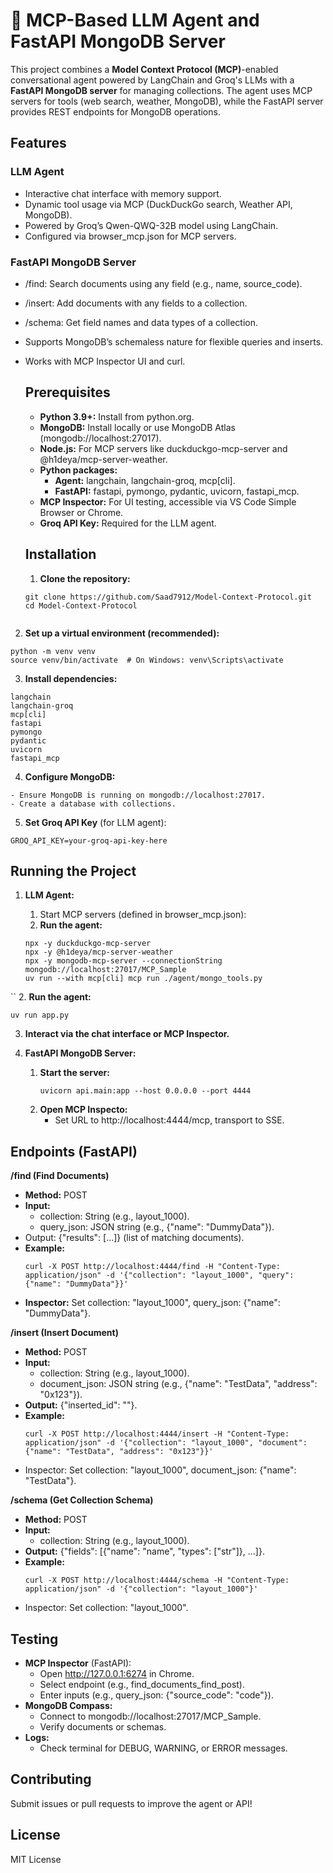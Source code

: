 # 🧠 MCP-Based LLM Agent and FastAPI MongoDB Server

This project combines a **Model Context Protocol (MCP)**-enabled conversational agent powered by LangChain and Groq's LLMs with a **FastAPI MongoDB server** for managing collections. The agent uses MCP servers for tools (web search, weather, MongoDB), while the FastAPI server provides REST endpoints for MongoDB operations.


## Features
### LLM Agent
- Interactive chat interface with memory support.
- Dynamic tool usage via MCP (DuckDuckGo search, Weather API, MongoDB).
- Powered by Groq’s Qwen-QWQ-32B model using LangChain.
- Configured via browser_mcp.json for MCP servers.

### FastAPI MongoDB Server
- /find: Search documents using any field (e.g., name, source_code).
- /insert: Add documents with any fields to a collection.
- /schema: Get field names and data types of a collection.
- Supports MongoDB’s schemaless nature for flexible queries and inserts.
- Works with MCP Inspector UI and curl.

  ## Prerequisites
  - **Python 3.9+:** Install from python.org.
  - **MongoDB:** Install locally or use MongoDB Atlas (mongodb://localhost:27017).
  - **Node.js:** For MCP servers like duckduckgo-mcp-server and @h1deya/mcp-server-weather.
  - **Python packages:**
    - **Agent:** langchain, langchain-groq, mcp[cli].
    - **FastAPI:** fastapi, pymongo, pydantic, uvicorn, fastapi_mcp.
  - **MCP Inspector:** For UI testing, accessible via VS Code Simple Browser or Chrome.
  - **Groq API Key:** Required for the LLM agent.
 
  ## Installation
  1. **Clone the repository:**
  ```
  git clone https://github.com/Saad7912/Model-Context-Protocol.git
  cd Model-Context-Protocol
 
 2. **Set up a virtual environment (recommended):**

```
python -m venv venv
source venv/bin/activate  # On Windows: venv\Scripts\activate
```
3. **Install dependencies:**
```
langchain
langchain-groq
mcp[cli]
fastapi
pymongo
pydantic
uvicorn
fastapi_mcp
```
4. **Configure MongoDB:**
```
- Ensure MongoDB is running on mongodb://localhost:27017.
- Create a database with collections.
```
5. **Set Groq API Key** (for LLM agent):
```
GROQ_API_KEY=your-groq-api-key-here
```

## **Running the Project**
1. **LLM Agent:**
   1. Start MCP servers (defined in browser_mcp.json):
   2. **Run the agent:**
      
   ```
   npx -y duckduckgo-mcp-server
   npx -y @h1deya/mcp-server-weather
   npx -y mongodb-mcp-server --connectionString mongodb://localhost:27017/MCP_Sample
   uv run --with mcp[cli] mcp run ./agent/mongo_tools.py
``
   2. **Run the agent:**
   ```
   uv run app.py
```
   3. **Interact via the chat interface or MCP Inspector.**


1. **FastAPI MongoDB Server:**
   1. **Start the server:**
      ```
      uvicorn api.main:app --host 0.0.0.0 --port 4444
      ```
   2. **Open MCP Inspecto:**
      - Set URL to http://localhost:4444/mcp, transport to SSE.

## Endpoints (FastAPI)
**/find (Find Documents)**
 - **Method:** POST
 - **Input:**
   - collection: String (e.g., layout_1000).
   - query_json: JSON string (e.g., {"name": "DummyData"}).
- Output: {"results": [...]} (list of matching documents).
- **Example:**
  ```
  curl -X POST http://localhost:4444/find -H "Content-Type: application/json" -d '{"collection": "layout_1000", "query": {"name": "DummyData"}}'

- **Inspector:** Set collection: "layout_1000", query_json: {"name": "DummyData"}.

**/insert (Insert Document)**
- **Method:** POST
- **Input:**
  - collection: String (e.g., layout_1000).
  - document_json: JSON string (e.g., {"name": "TestData", "address": "0x123"}).
- **Output:** {"inserted_id": "<id>"}.
- **Example:**
  ```
  curl -X POST http://localhost:4444/insert -H "Content-Type: application/json" -d '{"collection": "layout_1000", "document": {"name": "TestData", "address": "0x123"}}'
- Inspector: Set collection: "layout_1000", document_json: {"name": "TestData"}.

**/schema (Get Collection Schema)**
- **Method:** POST
- **Input:**
  - collection: String (e.g., layout_1000).
- **Output:** {"fields": [{"name": "name", "types": ["str"]}, ...]}.
- **Example:**
  ```
  curl -X POST http://localhost:4444/schema -H "Content-Type: application/json" -d '{"collection": "layout_1000"}'
- Inspector: Set collection: "layout_1000".
  
## Testing
- **MCP Inspector** (FastAPI):
  - Open http://127.0.0.1:6274 in Chrome.
  - Select endpoint (e.g., find_documents_find_post).
  - Enter inputs (e.g., query_json: {"source_code": "code"}).
- **MongoDB Compass:**
   - Connect to mongodb://localhost:27017/MCP_Sample.
   - Verify documents or schemas.
- **Logs:**
  - Check terminal for DEBUG, WARNING, or ERROR messages.

## Contributing
Submit issues or pull requests to improve the agent or API!

## License
MIT License
